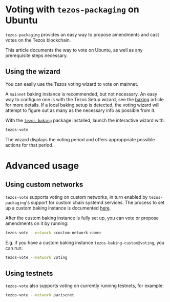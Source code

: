 <!--
   - SPDX-FileCopyrightText: 2022 Oxhead Alpha
   - SPDX-License-Identifier: LicenseRef-MIT-OA
   -->

# Voting with `tezos-packaging` on Ubuntu

`tezos-packaging` provides an easy way to propose amendments and cast votes on the Tezos blockchain.

This article documents the way to vote on Ubuntu, as well as any prerequisite steps necessary.

## Using the wizard

You can easily use the Tezos voting wizard to vote on mainnet.

A `mainnet` baking instance is recommended, but not necessary.
An easy way to configure one is with the Tezos Setup wizard, see the [baking](./baking.md#prerequisites) article for more details.
If a local baking setup is detected, the voting wizard will attempt to figure out
as many as the necessary info as possible from it.

With the [`tezos-baking`](./ubuntu.md#tezos-baking) package installed, launch the
interactive wizard with:
```bash
tezos-vote
```

The wizard displays the voting period and offers approppriate possible actions for that period.

# Advanced usage

## Using custom networks

`tezos-vote` supports voting on custom networks, in turn enabled by `tezos-packaging`'s
support for custom chain systemd services.
The process to set up a custom baking instance is documented [here](./baking.md#using-a-custom-chain).

After the custom baking instance is fully set up, you can vote or propose
amendments on it by running:

```bash
tezos-vote --network <custom-network-name>
```

E.g. if you have a custom baking instance `tezos-baking-custom@voting`, you can run:

```bash
tezos-vote --network voting
```

## Using testnets

`tezos-vote` also supports voting on currently running testnets, for example:

```bash
tezos-vote --network pariscnet
```
